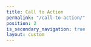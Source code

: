 ```yaml
---
title: Call to Action
permalink: "/call-to-action/"
position: 2
is_secondary_navigation: true
layout: custom
---
```


